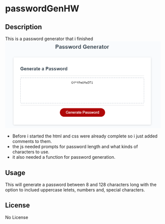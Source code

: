 # passwordGenHW

## Description

This is a password generator that i finished
![Password generator with a password filed in](https://github.com/HavoxPrime/passwordGenHW/blob/main/passwordExample.png)

- Before i started the html and css were already complete so i just added comments to them.
- the js needed prompts for password length and what kinds of characters to use.
- it also needed a function for password generation.

## Usage

This will generate a password between 8 and 128 characters long with the option to inclued uppercase letets, numbers and, special characters.

## License

No License
